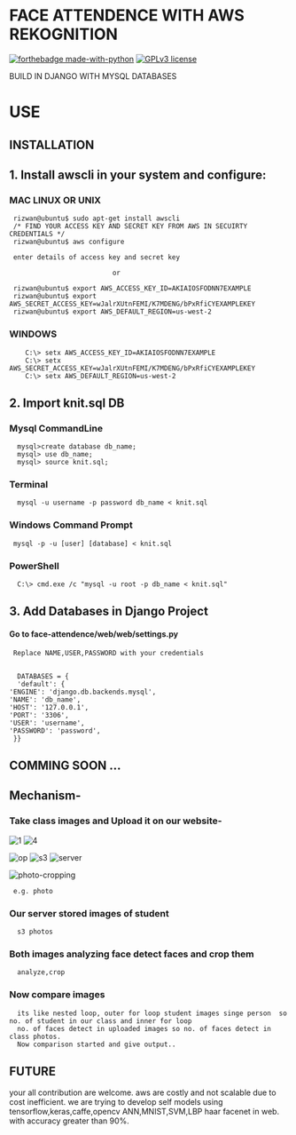# FACE ATTENDENCE WITH AWS REKOGNITION 
[![forthebadge made-with-python](http://ForTheBadge.com/images/badges/made-with-python.svg)](https://www.python.org/)    [![GPLv3 license](https://img.shields.io/badge/License-GPLv3-blue.svg)](http://perso.crans.org/besson/LICENSE.html)

BUILD IN DJANGO WITH MYSQL DATABASES 


# USE



## INSTALLATION

## 1. Install awscli in your system and configure: 
   ### MAC LINUX OR UNIX
     rizwan@ubuntu$ sudo apt-get install awscli
     /* FIND YOUR ACCESS KEY AND SECRET KEY FROM AWS IN SECUIRTY CREDENTIALS */
     rizwan@ubuntu$ aws configure
     
     enter details of access key and secret key
     
                              or
                              
     rizwan@ubuntu$ export AWS_ACCESS_KEY_ID=AKIAIOSFODNN7EXAMPLE 
     rizwan@ubuntu$ export AWS_SECRET_ACCESS_KEY=wJalrXUtnFEMI/K7MDENG/bPxRfiCYEXAMPLEKEY 
     rizwan@ubuntu$ export AWS_DEFAULT_REGION=us-west-2
     
   ### WINDOWS 
        C:\> setx AWS_ACCESS_KEY_ID=AKIAIOSFODNN7EXAMPLE
        C:\> setx AWS_SECRET_ACCESS_KEY=wJalrXUtnFEMI/K7MDENG/bPxRfiCYEXAMPLEKEY
        C:\> setx AWS_DEFAULT_REGION=us-west-2
        
  ## 2. Import knit.sql DB
   ### Mysql CommandLine
      mysql>create database db_name;
      mysql> use db_name;
      mysql> source knit.sql;
   ### Terminal
      mysql -u username -p password db_name < knit.sql
   ### Windows Command Prompt
     mysql -p -u [user] [database] < knit.sql
   ### PowerShell
      C:\> cmd.exe /c "mysql -u root -p db_name < knit.sql" 
 ## 3. Add Databases in Django Project
   #### Go to face-attendence/web/web/settings.py 
     Replace NAME,USER,PASSWORD with your credentials
     
     
      DATABASES = {
      'default': {
    'ENGINE': 'django.db.backends.mysql',
    'NAME': 'db_name',
    'HOST': '127.0.0.1',
    'PORT': '3306',
    'USER': 'username',
    'PASSWORD': 'password',
     }}
   
        


## COMMING SOON ...

## Mechanism- 

 ### Take class images and Upload it on our website-
  ![1](https://user-images.githubusercontent.com/29729380/55557299-32317380-5707-11e9-87ed-53bbc0f0edad.jpg)
![4](https://user-images.githubusercontent.com/29729380/55557345-470e0700-5707-11e9-9a77-1d524236eb54.jpg)

![op](https://user-images.githubusercontent.com/29729380/55557397-6147e500-5707-11e9-8c7e-33b70fc4829d.jpg)
![s3](https://user-images.githubusercontent.com/29729380/55557438-702e9780-5707-11e9-8615-aee9c61a404a.gif)
![server](https://user-images.githubusercontent.com/29729380/55557471-7d4b8680-5707-11e9-8c74-ee60d52b4ec1.gif)

![photo-cropping](https://user-images.githubusercontent.com/29729380/55557513-96543780-5707-11e9-8572-9227f56ca399.gif)

     e.g. photo
 ### Our server stored images of student 
      s3 photos
 ### Both images analyzing face detect faces and crop them
      
      analyze,crop
 ### Now compare images 
      its like nested loop, outer for loop student images singe person  so no. of student in our class and inner for loop   
      no. of faces detect in uploaded images so no. of faces detect in class photos.
      Now comparison started and give output..
     

## FUTURE
 your all contribution are welcome. aws are costly and not scalable due to cost inefficient. we are trying to develop self models using tensorflow,keras,caffe,opencv ANN,MNIST,SVM,LBP haar facenet in web. with accuracy greater than 90%.
 

